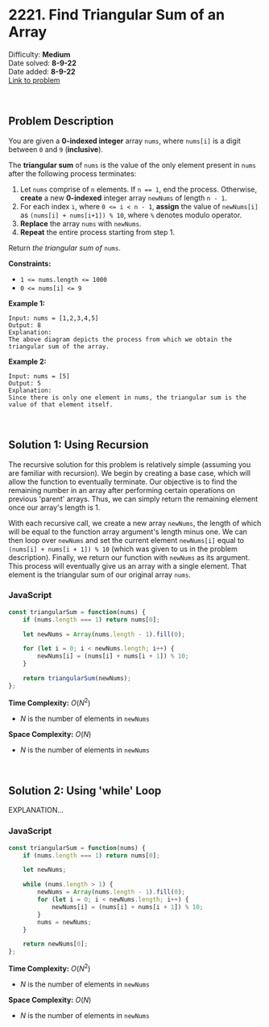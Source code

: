# 2221. Find Triangular Sum of an Array

Difficulty: **Medium**  
Date solved: **8-9-22**  
Date added: **8-9-22**  
[Link to problem](https://leetcode.com/problems/find-triangular-sum-of-an-array/)

<br>

## Problem Description

You are given a **0-indexed integer** array `nums`, where `nums[i]` is a digit between `0` and `9` (**inclusive**).

The **triangular sum** of `nums` is the value of the only element present in `nums` after the following process terminates:

1. Let `nums` comprise of `n` elements. If `n == 1`, end the process. Otherwise, **create** a new **0-indexed** integer array `newNums` of length `n - 1`.
2. For each index `i`, where `0 <= i < n - 1`, **assign** the value of `newNums[i]` as `(nums[i] + nums[i+1]) % 10`, where `%` denotes modulo operator.
3. **Replace** the array `nums` with `newNums`.
4. **Repeat** the entire process starting from step 1.

Return *the triangular sum of* `nums`.

**Constraints:**

- `1 <= nums.length <= 1000`
- `0 <= nums[i] <= 9`

**Example 1:**

```
Input: nums = [1,2,3,4,5]
Output: 8
Explanation:
The above diagram depicts the process from which we obtain the triangular sum of the array.
```

**Example 2:**

```
Input: nums = [5]
Output: 5
Explanation:
Since there is only one element in nums, the triangular sum is the value of that element itself.
```

<br>

## Solution 1: Using Recursion

The recursive solution for this problem is relatively simple (assuming you are familiar with recursion). We begin by creating a base case, which will allow the function to eventually terminate. Our objective is to find the remaining number in an array after performing certain operations on previous 'parent' arrays. Thus, we can simply return the remaining element once our array's length is 1. 

With each recursive call, we create a new array `newNums`, the length of which will be equal to the function array argument's length minus one. We can then loop over `newNums` and set the current element `newNums[i]` equal to `(nums[i] + nums[i + 1]) % 10` (which was given to us in the problem description). Finally, we return our function with `newNums` as its argument. This process will eventually give us an array with a single element. That element is the triangular sum of our original array `nums`. 

### **JavaScript**

```js
const triangularSum = function(nums) {
    if (nums.length === 1) return nums[0];

    let newNums = Array(nums.length - 1).fill(0);

    for (let i = 0; i < newNums.length; i++) {
        newNums[i] = (nums[i] + nums[i + 1]) % 10;
    }

    return triangularSum(newNums);
};
```

**Time Complexity:** $O(N^2)$
- $N$ is the number of elements in `newNums`

**Space Complexity:** $O(N)$
- $N$ is the number of elements in `newNums`

<br>

## Solution 2: Using 'while' Loop

EXPLANATION...

### **JavaScript**

```js
const triangularSum = function(nums) {
    if (nums.length === 1) return nums[0];

    let newNums;

    while (nums.length > 1) {
        newNums = Array(nums.length - 1).fill(0);
        for (let i = 0; i < newNums.length; i++) {
            newNums[i] = (nums[i] + nums[i + 1]) % 10;
        }
        nums = newNums;
    }

    return newNums[0];
};
```

**Time Complexity:** $O(N^2)$
- $N$ is the number of elements in `newNums`

**Space Complexity:** $O(N)$
- $N$ is the number of elements in `newNums`